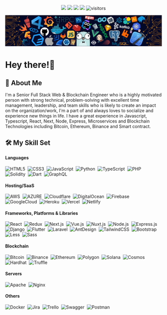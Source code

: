 <p align="center">
    <a href="https://github.com/tdev0923/tdev0923"><img src="https://img.shields.io/badge/status-updating-brightgreen.svg"></a>
    <a href="https://github.com/tdev0923/tdev0923/graphs/contributors"><img src="https://img.shields.io/github/contributors/tdev0923/tdev0923?color=blue"></a>
    <a href="https://github.com/tdev0923"><img src="https://img.shields.io/github/stars/tdev0923.svg?color=blue&logo=github"></a>
    <a href="https://github.com/tdev0923/tdev0923/network/members"><img src="https://img.shields.io/github/forks/tdev0923/tdev0923.svg?color=blue&logo=github"></a>
    <img src="https://visitor-badge.laobi.icu/badge?page_id=tdev0923.tdev0923" alt="visitors"/>
</p>

[![](./header_.png)](#)

# Hey there!👋
## :book: About Me

I'm a Senior Full Stack Web & Blockchain Engineer who is a highly motivated person with strong technical, problem-solving with excellent time management, leadership, and team skills who is likely to create an impact on the organization/work, I'm a part of and always loves to socialize and experience new things in life. I have a great experience in Javascript, Typescript, React, Next, Node, Express, Microservices and Blockchain Technologies including Bitcoin, Ethereum, Binance and Smart contract.

## 🛠️ My Skill Set

#### Languages
![HTML5](https://img.shields.io/badge/-HTML5-555?style=flat&logo=html5)&nbsp;
![CSS3](https://img.shields.io/badge/-CSS3-555?style=flat&logo=css3)&nbsp;
![JavaScript](https://img.shields.io/badge/-JavaScript-555?style=flat&logo=javascript)&nbsp;
![Python](https://img.shields.io/badge/-Python-555?style=flat&logo=python)&nbsp;
![TypeScript](https://img.shields.io/badge/-TypeScript-555?style=flat&logo=typescript)&nbsp;
![PHP](https://img.shields.io/badge/-PHP-555?style=flat&logo=php)&nbsp;
![Solidity](https://img.shields.io/badge/-Solidity-555?style=flat&logo=solidity)&nbsp;
![Dart](https://img.shields.io/badge/-Dart-555?style=flat&logo=dart)&nbsp;
![GraphQL](https://img.shields.io/badge/-GraphQL-555?style=flat&logo=graphql)&nbsp;

#### Hosting/SaaS
![AWS](https://img.shields.io/badge/-Amazon_Web_Services-555?style=flat&logo=amazon-aws)&nbsp;
![AZURE](https://img.shields.io/badge/-Microsoft_Azure-555?style=flat&logo=microsoft-azure)&nbsp;
![Cloudflare](https://img.shields.io/badge/-Cloudflare-555?style=flat&logo=cloudflare)&nbsp;
![DigitalOcean](https://img.shields.io/badge/-DigitalOcean-555?style=flat&logo=digitalocean)&nbsp;
![Firebase](https://img.shields.io/badge/-Firebase-555?style=flat&logo=firebase)&nbsp;
![GoogleCloud](https://img.shields.io/badge/-Google_Cloud-555?style=flat&logo=google-cloud)&nbsp;
![Heroku](https://img.shields.io/badge/-Heroku-555?style=flat&logo=heroku)&nbsp;
![Vercel](https://img.shields.io/badge/-Vercel-555?style=flat&logo=vercel)&nbsp;
![Netlify](https://img.shields.io/badge/-Netlify-555?style=flat&logo=netlify)&nbsp;

#### Frameworks, Platforms & Libraries
![React](https://img.shields.io/badge/-React.js-555?style=flat&logo=react)&nbsp;
![Redux](https://img.shields.io/badge/-Redux.js-555?style=flat&logo=redux)&nbsp;
![Next.js](https://img.shields.io/badge/-Next.js-555?style=flat&logo=next.js)&nbsp;
![Vue.js](https://img.shields.io/badge/-Vue.js-555?style=flat&logo=vue.js)&nbsp;
![Nuxt.js](https://img.shields.io/badge/-Nuxt.js-555?style=flat&logo=nuxt.js)&nbsp;
![Node.js](https://img.shields.io/badge/-Node.js-555?style=flat&logo=node.js)&nbsp;
![Express.js](https://img.shields.io/badge/-Express.js-555?style=flat&logo=express.js)&nbsp;
![Django](https://img.shields.io/badge/-Django-555?style=flat&logo=django)&nbsp;
![Flutter](https://img.shields.io/badge/-Flutter-555?style=flat&logo=flutter)&nbsp;
![Laravel](https://img.shields.io/badge/-Laravel-555?style=flat&logo=laravel)&nbsp;
![AntDesign](https://img.shields.io/badge/-Ant_Design-555?style=flat&logo=ant-design)&nbsp;
![TailwindCSS](https://img.shields.io/badge/-TailwindCSS-555?style=flat&logo=tailwindcss)&nbsp;
![Bootstrap](https://img.shields.io/badge/-Bootstrap-555?style=flat&logo=bootstrap)&nbsp;
![Less](https://img.shields.io/badge/-Less-555?style=flat&logo=Less)&nbsp;
![Sass](https://img.shields.io/badge/-Sass-555?style=flat&logo=sass)&nbsp;

#### Blockchain
![Bitcoin](https://img.shields.io/badge/-Bitcoin-555?style=flat&logo=bitcoin)&nbsp;
![Binance](https://img.shields.io/badge/-Binance-555?style=flat&logo=binance)&nbsp;
![Ethereum](https://img.shields.io/badge/-Ethereum-555?style=flat&logo=ethereum)&nbsp;
![Polygon](https://img.shields.io/badge/-Polygon-555?style=flat&logo=polygon)&nbsp;
![Solana](https://img.shields.io/badge/-Solana-555?style=flat&logo=solana)&nbsp;
![Cosmos](https://img.shields.io/badge/-Cosmos-555?style=flat&logo=cosmos)&nbsp;
![Hardhat](https://img.shields.io/badge/-Hardhat-555?style=flat&logo=hardhat)&nbsp;
![Truffle](https://img.shields.io/badge/-Truffle-555?style=flat&logo=truffle)&nbsp;

#### Servers
![Apache](https://img.shields.io/badge/-Apache-555?style=flat&logo=apache)&nbsp;
![Nginx](https://img.shields.io/badge/-Nginx-555?style=flat&logo=nginx)&nbsp;

#### Others
![Docker](https://img.shields.io/badge/-Docker-555?style=flat&logo=docker)&nbsp;
![Jira](https://img.shields.io/badge/-Jira-555?style=flat&logo=jira)&nbsp;
![Trello](https://img.shields.io/badge/-Trello-555?style=flat&logo=trello)&nbsp;
![Swagger](https://img.shields.io/badge/-Swagger-555?style=flat&logo=swagger)&nbsp;
![Postman](https://img.shields.io/badge/-Postman-555?style=flat&logo=postman)&nbsp;
